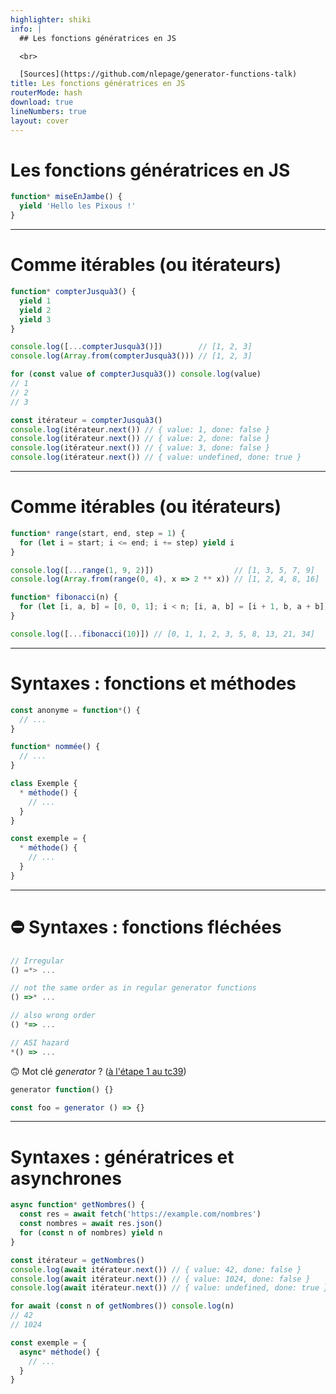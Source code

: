 ```yaml
---
highlighter: shiki
info: |
  ## Les fonctions génératrices en JS

  <br>

  [Sources](https://github.com/nlepage/generator-functions-talk)
title: Les fonctions génératrices en JS
routerMode: hash
download: true
lineNumbers: true
layout: cover
---
```


# Les fonctions génératrices en JS

```js
function* miseEnJambe() {
  yield 'Hello les Pixous !'
}
```

<style>
code {
  @apply text-lg
}
</style>

<!--
## Plan
 - Comme itérables
 - Les syntaxes (fonctions/méthodes, fonctions/méthodes asynchrones, yield, yield*, computed property)
 - Les générateurs
 - Comme code (défaut: contamination comme async/await)
 - Les runners/schedulers (task.js, co, redux-saga, effection, cuillere!)
 - Aller plus loin (effets algébriques)
-->

---

# Comme itérables (ou itérateurs)

```js {1-5|1-5,7-8|1-5,10-13|1-5,15-19|all}
function* compterJusquà3() {
  yield 1
  yield 2
  yield 3
}

console.log([...compterJusquà3()])        // [1, 2, 3]
console.log(Array.from(compterJusquà3())) // [1, 2, 3]

for (const value of compterJusquà3()) console.log(value)
// 1
// 2
// 3

const itérateur = compterJusquà3()
console.log(itérateur.next()) // { value: 1, done: false }
console.log(itérateur.next()) // { value: 2, done: false }
console.log(itérateur.next()) // { value: 3, done: false }
console.log(itérateur.next()) // { value: undefined, done: true }
```

---

# Comme itérables (ou itérateurs)

```js {-6|8-|all}
function* range(start, end, step = 1) {
  for (let i = start; i <= end; i += step) yield i
}

console.log([...range(1, 9, 2)])                  // [1, 3, 5, 7, 9]
console.log(Array.from(range(0, 4), x => 2 ** x)) // [1, 2, 4, 8, 16]

function* fibonacci(n) {
  for (let [i, a, b] = [0, 0, 1]; i < n; [i, a, b] = [i + 1, b, a + b]) yield a
}

console.log([...fibonacci(10)]) // [0, 1, 1, 2, 3, 5, 8, 13, 21, 34]
```

<style>
code {
  @apply text-base
}
</style>

---

# Syntaxes : fonctions et méthodes

```js {1-3|5-7|9-13|15-19|all}
const anonyme = function*() {
  // ...
}

function* nommée() {
  // ...
}

class Exemple {
  * méthode() {
    // ...
  }
}

const exemple = {
  * méthode() {
    // ...
  }
}
```

---

# ⛔ Syntaxes : fonctions fléchées

```js
// Irregular
() =*> ...

// not the same order as in regular generator functions
() =>* ...

// also wrong order
() *=> ...

// ASI hazard
*() => ...
```

🙃 Mot clé *generator* ? ([à l'étape 1 au tc39](https://github.com/tc39/proposal-generator-arrow-functions)) 

```js
generator function() {}

const foo = generator () => {}
```

---

# Syntaxes : génératrices et asynchrones

```js {-5|2-3|4|7-10|12-14|16-|all}
async function* getNombres() {
  const res = await fetch('https://example.com/nombres')
  const nombres = await res.json()
  for (const n of nombres) yield n
}

const itérateur = getNombres()
console.log(await itérateur.next()) // { value: 42, done: false }
console.log(await itérateur.next()) // { value: 1024, done: false }
console.log(await itérateur.next()) // { value: undefined, done: true }

for await (const n of getNombres()) console.log(n)
// 42
// 1024

const exemple = {
  async* méthode() {
    // ...
  }
}
```
